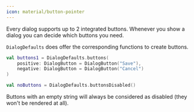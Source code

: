 ```yaml
---
icon: material/button-pointer
---
```


Every dialog supports up to 2 integrated buttons. Whenever you show a dialog you can decide which buttons you need.

`DialogDefaults` does offer the corresponding functions to create buttons.

```kotlin
val buttons1 = DialogDefaults.buttons(
    positive: DialogButton = DialogButton("Save"),
    negative: DialogButton = DialogButton("Cancel")
)

val noButtons = DialogDefaults.buttonsDisabled()
```

Buttons with an empty string will always be considered as disabled (they won't be rendered at all).